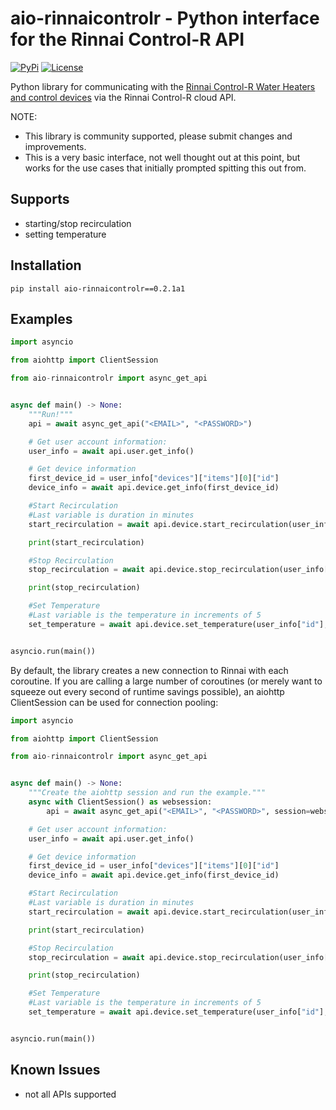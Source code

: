 # aio-rinnaicontrolr - Python interface for the Rinnai Control-R API

[![PyPi](https://img.shields.io/pypi/v/aio-rinnaicontrolr/0.2.1.a?style=for-the-badge)](https://pypi.org/project/aio-rinnaicontrolr/0.2.1a/)
[![License](https://img.shields.io/github/license/explosivo22/aio-rinnaicontrolr?style=for-the-badge)](https://opensource.org/licenses/Apache-2.0)

Python library for communicating with the [Rinnai Control-R Water Heaters and control devices](https://www.rinnai.us/tankless-water-heater/accessories/wifi) via the Rinnai Control-R cloud API.

NOTE:

* This library is community supported, please submit changes and improvements.
* This is a very basic interface, not well thought out at this point, but works for the use cases that initially prompted spitting this out from.

## Supports

- starting/stop recirculation
- setting temperature

## Installation

```
pip install aio-rinnaicontrolr==0.2.1a1
```

## Examples

```python
import asyncio

from aiohttp import ClientSession

from aio-rinnaicontrolr import async_get_api


async def main() -> None:
    """Run!"""
    api = await async_get_api("<EMAIL>", "<PASSWORD>")

    # Get user account information:
    user_info = await api.user.get_info()

    # Get device information
    first_device_id = user_info["devices"]["items"][0]["id"]
    device_info = await api.device.get_info(first_device_id)

    #Start Recirculation
    #Last variable is duration in minutes
    start_recirculation = await api.device.start_recirculation(user_info["id"], first_device_id, 5)

    print(start_recirculation)

    #Stop Recirculation
    stop_recirculation = await api.device.stop_recirculation(user_info["id"], first_device_id)

    print(stop_recirculation)

    #Set Temperature
    #Last variable is the temperature in increments of 5
    set_temperature = await api.device.set_temperature(user_info["id"], first_device_id, 130)


asyncio.run(main())

```
By default, the library creates a new connection to Rinnai with each coroutine. If you are calling a large number of coroutines (or merely want to squeeze out every second of runtime savings possible), an aiohttp ClientSession can be used for connection pooling:

```python
import asyncio

from aiohttp import ClientSession

from aio-rinnaicontrolr import async_get_api


async def main() -> None:
    """Create the aiohttp session and run the example."""
    async with ClientSession() as websession:
        api = await async_get_api("<EMAIL>", "<PASSWORD>", session=websession)

    # Get user account information:
    user_info = await api.user.get_info()

    # Get device information
    first_device_id = user_info["devices"]["items"][0]["id"]
    device_info = await api.device.get_info(first_device_id)

    #Start Recirculation
    #Last variable is duration in minutes
    start_recirculation = await api.device.start_recirculation(user_info["id"], first_device_id, 5)

    print(start_recirculation)

    #Stop Recirculation
    stop_recirculation = await api.device.stop_recirculation(user_info["id"], first_device_id)

    print(stop_recirculation)

    #Set Temperature
    #Last variable is the temperature in increments of 5
    set_temperature = await api.device.set_temperature(user_info["id"], first_device_id, 130)


asyncio.run(main())
```

## Known Issues

* not all APIs supported
